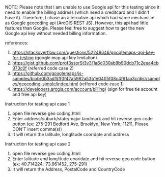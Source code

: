NOTE: Please note that I am unable to use Google api for this testing since it need to enable the billing address (which need a creditcard and I didn't have it). Therefore, I chose an alternative api which had same mechanism as Google geocoding api (ArcGIS REST JS). However, this api had little features than Google. Please feel free to suggest how to get the new Google api key without needed billing information. 

references: 
1. https://stackoverflow.com/questions/52248646/googlemaps-api-key-for-testing (google map api key limitation)
2. https://gist.github.com/prof3ssorSt3v3/1a6c030ab8b90dcb71c2eea4cb973c0f (referred code case 2)
3. https://github.com/googlemaps/js-samples/blob/0b3adf5ff0f42a5982a53b1e0405f08c4f91aa3c/dist/samples/geocoding-simple/index.html (reffered code case 1)
4. https://developers.arcgis.com/account/billing/ (sign for free tie account and free api key)

Instruction for testing api case 1 
1. open file reverse geo coding.html
2. Enter address/suburb/state/major landmark and hit reverse geo code button (ex:  275-291 Bedford Ave, Brooklyn, New York, 11211, Please DON'T insert comma(s))
3. It will return the lalitude, longlitude cooridate and address

Instruction for testing api case 2 
1. open file reverse geo coding.html
2. Enter lalitude and longlitude cooridate and hit reverse geo code button (ex: 40.714224,-73.961452, 275-291)
3. It will return the Address, PostalCode and CountryCode
